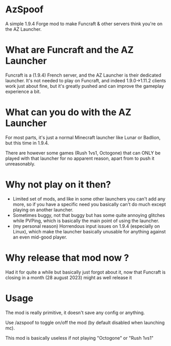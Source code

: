# AzSpoof
A simple 1.9.4 Forge mod to make Funcraft & other servers think you're on the AZ Launcher.

# What are Funcraft and the AZ Launcher
Funcraft is a (1.9.4) French server, and the AZ Launcher is their dedicated launcher. It's not needed to play on Funcraft, and indeed 1.9.0->1.11.2 clients work just about fine, but it's greatly pushed and can improve the gameplay experience a bit.

# What can you do with the AZ Launcher
For most parts, it's just a normal Minecraft launcher like Lunar or Badlion, but this time in 1.9.4.

There are however some games (Rush 1vs1, Octogone) that can ONLY be played with that launcher for no apparent reason, apart from to push it unreasonably.

# Why not play on it then?
- Limited set of mods, and like in some other launchers you can't add any more, so if you have a specific need you basically can't do much except playing on another launcher.
- Sometimes buggy, not that buggy but has some quite annoying glitches while PVPing, which is basically the main point of using the launcher.
- (my personal reason) Horrendous input issues on 1.9.4 (especially on Linux), which make the launcher basically unusable for anything against an even mid-good player.

# Why release that mod now ?
Had it for quite a while but basically just forgot about it, now that Funcraft is closing in a month (28 august 2023) might as well release it

# Usage
The mod is really primitive, it doesn't save any config or anything.

Use /azspoof to toggle on/off the mod (by default disabled when launching mc).

This mod is basically useless if not playing "Octogone" or "Rush 1vs1"

